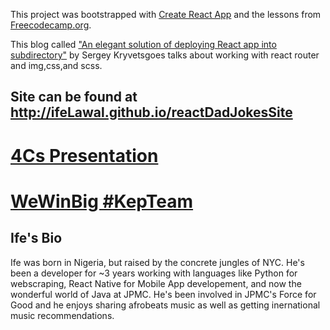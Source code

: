 This project was bootstrapped with [Create React
App](https://github.com/facebook/create-react-app) and the lessons from [Freecodecamp.org](https://www.freecodecamp.org/learn/front-end-libraries/react/).

This blog called ["An elegant solution of deploying React app into
subdirectory"](https://skryvets.com/blog/2018/09/20/an-elegant-solution-of-deploying-react-app-into-a-subdirectory/)
by Sergey Kryvetsgoes talks about working with react router and img,css,and scss.

## Site can be found at http://ifeLawal.github.io/reactDadJokesSite

# [4Cs Presentation](https://docs.google.com/presentation/d/1P451TO_dqG3uG_Sjr95F7DW2lsBwWMeJsvREGmMjeoQ/edit#slide=id.p)

# [WeWinBig #KepTeam](https://docs.google.com/presentation/d/1QoXPtW6VIagKicuMwjRJQz8hs1TXOdULPAVe618kvPQ/edit#slide=id.g8d237066ab_0_311)


## Ife's Bio

Ife was born in Nigeria, but raised by the concrete jungles of NYC. He's been a developer for ~3 years working with languages like Python for webscraping, React Native for Mobile App developement, and now the wonderful world of Java at JPMC. He's been involved in JPMC's Force for Good and he enjoys sharing afrobeats music as well as getting inernational music recommendations.